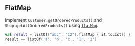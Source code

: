 ## FlatMap

Implement `Customer.getOrderedProducts()` and `Shop.getAllOrderedProducts()` using
[`flatMap`](https://kotlinlang.org/api/latest/jvm/stdlib/kotlin.collections/kotlin.-iterable/flat-map.html).

```kotlin
val result = listOf("abc", "12").flatMap { it.toList() }
result == listOf('a', 'b', 'c', '1', '2')
```